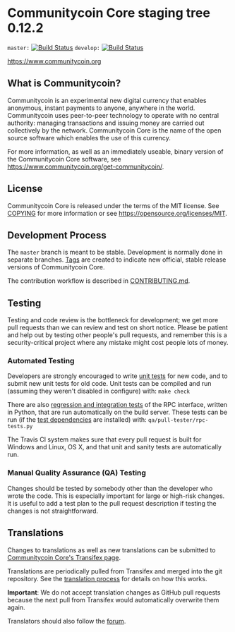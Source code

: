 Communitycoin Core staging tree 0.12.2
===============================

`master:` [![Build Status](https://travis-ci.org/dashpay/communitycoin.svg?branch=master)](https://travis-ci.org/dashpay/communitycoin) `develop:` [![Build Status](https://travis-ci.org/dashpay/communitycoin.svg?branch=develop)](https://travis-ci.org/dashpay/communitycoin/branches)

https://www.communitycoin.org


What is Communitycoin?
----------------

Communitycoin is an experimental new digital currency that enables anonymous, instant
payments to anyone, anywhere in the world. Communitycoin uses peer-to-peer technology
to operate with no central authority: managing transactions and issuing money
are carried out collectively by the network. Communitycoin Core is the name of the open
source software which enables the use of this currency.

For more information, as well as an immediately useable, binary version of
the Communitycoin Core software, see https://www.communitycoin.org/get-communitycoin/.


License
-------

Communitycoin Core is released under the terms of the MIT license. See [COPYING](COPYING) for more
information or see https://opensource.org/licenses/MIT.

Development Process
-------------------

The `master` branch is meant to be stable. Development is normally done in separate branches.
[Tags](https://github.com/dashpay/communitycoin/tags) are created to indicate new official,
stable release versions of Communitycoin Core.

The contribution workflow is described in [CONTRIBUTING.md](CONTRIBUTING.md).

Testing
-------

Testing and code review is the bottleneck for development; we get more pull
requests than we can review and test on short notice. Please be patient and help out by testing
other people's pull requests, and remember this is a security-critical project where any mistake might cost people
lots of money.

### Automated Testing

Developers are strongly encouraged to write [unit tests](/doc/unit-tests.md) for new code, and to
submit new unit tests for old code. Unit tests can be compiled and run
(assuming they weren't disabled in configure) with: `make check`

There are also [regression and integration tests](/qa) of the RPC interface, written
in Python, that are run automatically on the build server.
These tests can be run (if the [test dependencies](/qa) are installed) with: `qa/pull-tester/rpc-tests.py`

The Travis CI system makes sure that every pull request is built for Windows
and Linux, OS X, and that unit and sanity tests are automatically run.

### Manual Quality Assurance (QA) Testing

Changes should be tested by somebody other than the developer who wrote the
code. This is especially important for large or high-risk changes. It is useful
to add a test plan to the pull request description if testing the changes is
not straightforward.

Translations
------------

Changes to translations as well as new translations can be submitted to
[Communitycoin Core's Transifex page](https://www.transifex.com/projects/p/communitycoin/).

Translations are periodically pulled from Transifex and merged into the git repository. See the
[translation process](doc/translation_process.md) for details on how this works.

**Important**: We do not accept translation changes as GitHub pull requests because the next
pull from Transifex would automatically overwrite them again.

Translators should also follow the [forum](https://www.communitycoin.org/forum/topic/communitycoin-worldwide-collaboration.88/).
